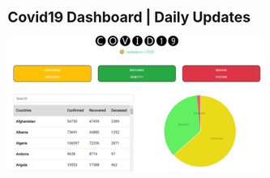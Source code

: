 # Covid19 Dashboard | Daily Updates
![](https://raw.githubusercontent.com/hakerbaya/covid19/master/Covid19%20Sc.png)
